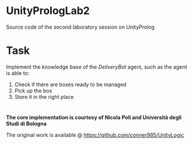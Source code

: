# UnityPrologLab2
Source code of the second laboratory session on UnityProlog

# Task
Implement the knowledge base of the *DeliveryBot* agent, such as the agent is able to:

1. Check if there are boxes ready to be managed
1. Pick up the box
1. Store it in the right place

#

**The core implementation is courtesy of Nicola Poli and Università degli Studi di Bologna**

The original work is available @ https://github.com/conner985/UnityLogic
